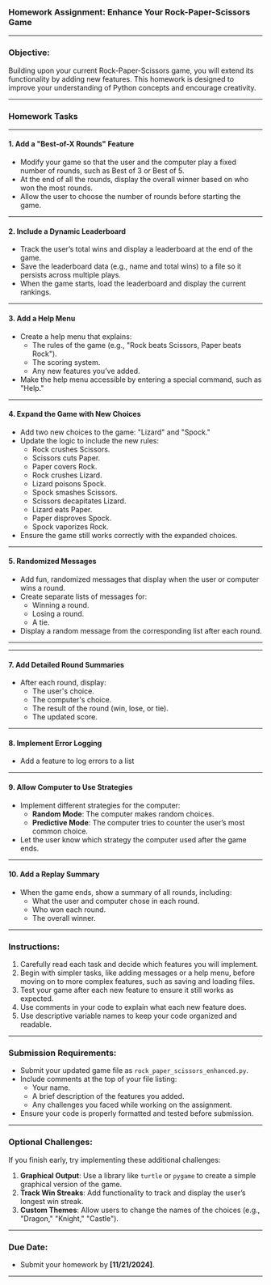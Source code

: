 ### **Homework Assignment: Enhance Your Rock-Paper-Scissors Game**

---

### **Objective:**
Building upon your current Rock-Paper-Scissors game, you will extend its functionality by adding new features. This homework is designed to improve your understanding of Python concepts and encourage creativity.

---

### **Homework Tasks**

---

#### **1. Add a "Best-of-X Rounds" Feature**
- Modify your game so that the user and the computer play a fixed number of rounds, such as Best of 3 or Best of 5.
- At the end of all the rounds, display the overall winner based on who won the most rounds.
- Allow the user to choose the number of rounds before starting the game.

---

#### **2. Include a Dynamic Leaderboard**
- Track the user’s total wins and display a leaderboard at the end of the game.
- Save the leaderboard data (e.g., name and total wins) to a file so it persists across multiple plays.
- When the game starts, load the leaderboard and display the current rankings.

---

#### **3. Add a Help Menu**
- Create a help menu that explains:
  - The rules of the game (e.g., "Rock beats Scissors, Paper beats Rock").
  - The scoring system.
  - Any new features you’ve added.
- Make the help menu accessible by entering a special command, such as "Help."

---

#### **4. Expand the Game with New Choices**
- Add two new choices to the game: "Lizard" and "Spock."
- Update the logic to include the new rules:
  - Rock crushes Scissors.
  - Scissors cuts Paper.
  - Paper covers Rock.
  - Rock crushes Lizard.
  - Lizard poisons Spock.
  - Spock smashes Scissors.
  - Scissors decapitates Lizard.
  - Lizard eats Paper.
  - Paper disproves Spock.
  - Spock vaporizes Rock.
- Ensure the game still works correctly with the expanded choices.

---

#### **5. Randomized Messages**
- Add fun, randomized messages that display when the user or computer wins a round.
- Create separate lists of messages for:
  - Winning a round.
  - Losing a round.
  - A tie.
- Display a random message from the corresponding list after each round.

---

---

#### **7. Add Detailed Round Summaries**
- After each round, display:
  - The user's choice.
  - The computer's choice.
  - The result of the round (win, lose, or tie).
  - The updated score.

---

#### **8. Implement Error Logging**
- Add a feature to log errors to a list

---

#### **9. Allow Computer to Use Strategies**
- Implement different strategies for the computer:
  - **Random Mode**: The computer makes random choices.
  - **Predictive Mode**: The computer tries to counter the user’s most common choice.
- Let the user know which strategy the computer used after the game ends.

---

#### **10. Add a Replay Summary**
- When the game ends, show a summary of all rounds, including:
  - What the user and computer chose in each round.
  - Who won each round.
  - The overall winner.

---

### **Instructions:**
1. Carefully read each task and decide which features you will implement.
2. Begin with simpler tasks, like adding messages or a help menu, before moving on to more complex features, such as saving and loading files.
3. Test your game after each new feature to ensure it still works as expected.
4. Use comments in your code to explain what each new feature does.
5. Use descriptive variable names to keep your code organized and readable.

---

### **Submission Requirements:**
- Submit your updated game file as `rock_paper_scissors_enhanced.py`.
- Include comments at the top of your file listing:
  - Your name.
  - A brief description of the features you added.
  - Any challenges you faced while working on the assignment.
- Ensure your code is properly formatted and tested before submission.

---

### **Optional Challenges:**
If you finish early, try implementing these additional challenges:
1. **Graphical Output**: Use a library like `turtle` or `pygame` to create a simple graphical version of the game.
2. **Track Win Streaks**: Add functionality to track and display the user’s longest win streak.
3. **Custom Themes**: Allow users to change the names of the choices (e.g., "Dragon," "Knight," "Castle").

---

### **Due Date:**
- Submit your homework by **[11/21/2024]**.

---


